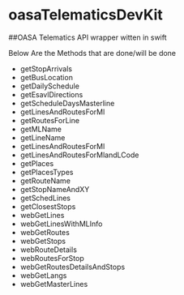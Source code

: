 # oasaTelematicsDevKit
##OASA Telematics API wrapper witten in swift

Below Are the Methods that are done/will be done

* getStopArrivals
* getBusLocation
* getDailySchedule
* getEsavlDirections
* getScheduleDaysMasterline
* getLinesAndRoutesForMl
* getRoutesForLine
* getMLName
* getLineName
* getLinesAndRoutesForMl
* getLinesAndRoutesForMlandLCode
* getPlaces
* getPlacesTypes
* getRouteName
* getStopNameAndXY
* getSchedLines
* getClosestStops
* webGetLines
* webGetLinesWithMLInfo
* webGetRoutes
* webGetStops
* webRouteDetails
* webRoutesForStop
* webGetRoutesDetailsAndStops
* webGetLangs
* webGetMasterLines
